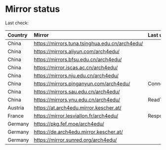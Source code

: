 <script src="./time.js"></script>
# Mirror status
Last check: <script type="text/javascript">localize(1676931542.5050724);</script>

|Country|Mirror|Last update|
|:------|:-----|:----------|
|China|https://mirrors.tuna.tsinghua.edu.cn/arch4edu/|<script type="text/javascript">localize(1676918015);</script>|
|China|https://mirrors.aliyun.com/arch4edu/|<script type="text/javascript">localize(1676918015);</script>|
|China|https://mirrors.bfsu.edu.cn/arch4edu/|<script type="text/javascript">localize(1676874957);</script>|
|China|https://mirror.iscas.ac.cn/arch4edu/|<script type="text/javascript">localize(1676918015);</script>|
|China|https://mirrors.nju.edu.cn/arch4edu/|<script type="text/javascript">localize(1676874957);</script>|
|China|https://mirrors.pinganyun.com/arch4edu/|ConnectionError|
|China|https://mirrors.sau.edu.cn/arch4edu/|<script type="text/javascript">localize(1673850842);</script>|
|China|https://mirrors.ynu.edu.cn/arch4edu/|ReadTimeout|
|Austria|https://at.arch4edu.mirror.kescher.at/|<script type="text/javascript">localize(1676874957);</script>|
|France|https://mirror.lesviallon.fr/arch4edu/|Response 502|
|Germany|https://pkg.fef.moe/arch4edu/|<script type="text/javascript">localize(1676874957);</script>|
|Germany|https://de.arch4edu.mirror.kescher.at/|<script type="text/javascript">localize(1676874957);</script>|
|Germany|https://mirror.sunred.org/arch4edu/|<script type="text/javascript">localize(1676874957);</script>|

<script src="./tablefilter/tablefilter.js"></script>
<script src="./table.js"></script>